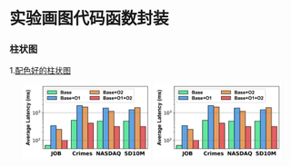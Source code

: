 # 实验画图代码函数封装

### 柱状图
1.[配色好的柱状图](/bar_figure+.ipynb)


<center class ='img'>
<img title="bar_example" src="bar_example.png" width="45%">
<img title="XX" src="bar_example.png" width="45%">
</center>
